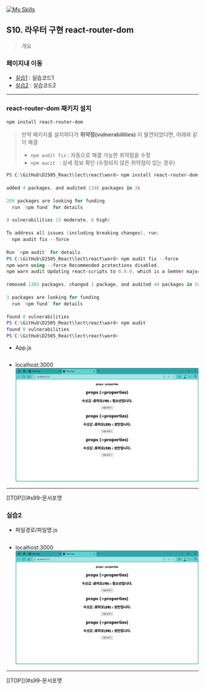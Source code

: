 [![My Skills](https://skillicons.dev/icons?heiht="10"&i=nodejs,vscode,js,react&theme=light)](readme.md)

## S10. 라우터 구현 react-router-dom
> 개요

### 페이지내 이동
- [실습1](#실습1) : 실습코드1
- [실습2](#실습2) : 실습코드2

---

### react-router-dom 패키지 설치

```powershell
npm install react-router-dom
``` 
> 만약 패키지를 설치하다가 **취약점(vulnerabilities)** 이 발견되었다면, 아래와 같이 해결
> - `npm audit fix` : 자동으로 해결 가능한 취약점을 수정
> - `npm aucit ` : 상세 정보 확인 (수정되지 않은 취약점이 있는 경우)

```powershell
PS C:\GitHub\D2505_React\lect\react\word> npm install react-router-dom

added 4 packages, and audited 1346 packages in 3s

269 packages are looking for funding
  run `npm fund` for details

9 vulnerabilities (3 moderate, 6 high)

To address all issues (including breaking changes), run:
  npm audit fix --force

Run `npm audit` for details.
PS C:\GitHub\D2505_React\lect\react\word> npm audit fix --force
npm warn using --force Recommended protections disabled.
npm warn audit Updating react-scripts to 0.0.0, which is a SemVer major change.

removed 1302 packages, changed 1 package, and audited 44 packages in 5s

3 packages are looking for funding
  run `npm fund` for details

found 0 vulnerabilities
PS C:\GitHub\D2505_React\lect\react\word> npm audit
found 0 vulnerabilities
PS C:\GitHub\D2505_React\lect\react\word>

```


- App.js
```js

```

- localhost:3000
![화면](./images/s08_props_01.png)


---
[[TOP]](#s99-문서포맷
<br/>

### 실습2
- 파일경로/파일명.js
```js

```

- localhost:3000
![화면](./images/s08_props_01.png)


---
[[TOP]](#s99-문서포맷
<br/>

